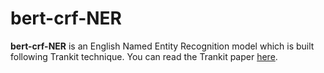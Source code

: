 # bert-crf-NER
**bert-crf-NER** is an English Named Entity Recognition model which is built following Trankit technique.
You can read the Trankit paper [here](https://arxiv.org/pdf/2101.03289.pdf).
